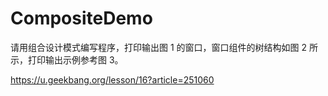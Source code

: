 # CompositeDemo

请用组合设计模式编写程序，打印输出图 1 的窗口，窗口组件的树结构如图 2 所示，打印输出示例参考图 3。

https://u.geekbang.org/lesson/16?article=251060
